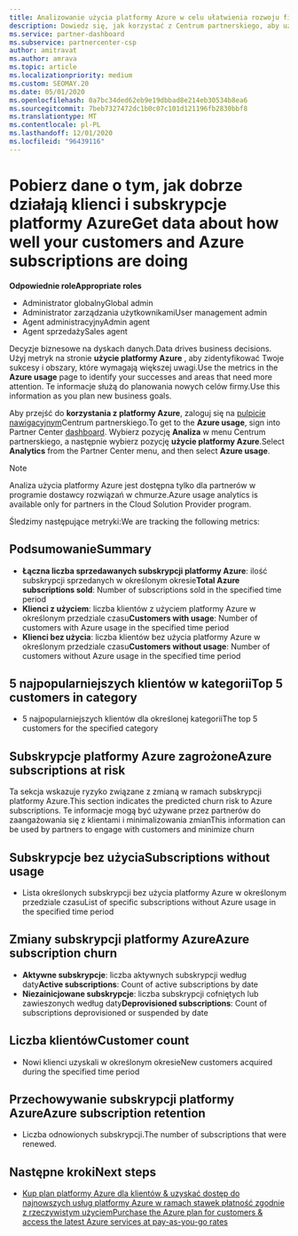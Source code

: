 ```yaml
---
title: Analizowanie użycia platformy Azure w celu ułatwienia rozwoju firmy
description: Dowiedz się, jak korzystać z Centrum partnerskiego, aby uzyskiwać dane dotyczące użycia subskrypcji platformy Azure dla klientów. Dane obejmują subskrypcje sprzedawane, zagrożone i używane.
ms.service: partner-dashboard
ms.subservice: partnercenter-csp
author: amitravat
ms.author: amrava
ms.topic: article
ms.localizationpriority: medium
ms.custom: SEOMAY.20
ms.date: 05/01/2020
ms.openlocfilehash: 0a7bc34ded62eb9e19dbbad8e214eb30534b8ea6
ms.sourcegitcommit: 7beb7327472dc1b0c07c101d121196fb2830bbf8
ms.translationtype: MT
ms.contentlocale: pl-PL
ms.lasthandoff: 12/01/2020
ms.locfileid: "96439116"
---
```

# <a name="get-data-about-how-well-your-customers-and-azure-subscriptions-are-doing"></a><span data-ttu-id="de9fe-104">Pobierz dane o tym, jak dobrze działają klienci i subskrypcje platformy Azure</span><span class="sxs-lookup"><span data-stu-id="de9fe-104">Get data about how well your customers and Azure subscriptions are doing</span></span>



<span data-ttu-id="de9fe-105">**Odpowiednie role**</span><span class="sxs-lookup"><span data-stu-id="de9fe-105">**Appropriate roles**</span></span>

- <span data-ttu-id="de9fe-106">Administrator globalny</span><span class="sxs-lookup"><span data-stu-id="de9fe-106">Global admin</span></span>
- <span data-ttu-id="de9fe-107">Administrator zarządzania użytkownikami</span><span class="sxs-lookup"><span data-stu-id="de9fe-107">User management admin</span></span>
- <span data-ttu-id="de9fe-108">Agent administracyjny</span><span class="sxs-lookup"><span data-stu-id="de9fe-108">Admin agent</span></span>
- <span data-ttu-id="de9fe-109">Agent sprzedaży</span><span class="sxs-lookup"><span data-stu-id="de9fe-109">Sales agent</span></span>

<span data-ttu-id="de9fe-110">Decyzje biznesowe na dyskach danych.</span><span class="sxs-lookup"><span data-stu-id="de9fe-110">Data drives business decisions.</span></span> <span data-ttu-id="de9fe-111">Użyj metryk na stronie **użycie platformy Azure** , aby zidentyfikować Twoje sukcesy i obszary, które wymagają większej uwagi.</span><span class="sxs-lookup"><span data-stu-id="de9fe-111">Use the metrics in the **Azure usage** page to identify your successes and areas that need more attention.</span></span> <span data-ttu-id="de9fe-112">Te informacje służą do planowania nowych celów firmy.</span><span class="sxs-lookup"><span data-stu-id="de9fe-112">Use this information as you plan new business goals.</span></span>

<span data-ttu-id="de9fe-113">Aby przejść do **korzystania z platformy Azure**, zaloguj się na [pulpicie nawigacyjnym](https://partner.microsoft.com/dashboard)Centrum partnerskiego.</span><span class="sxs-lookup"><span data-stu-id="de9fe-113">To get to the **Azure usage**, sign into Partner Center [dashboard](https://partner.microsoft.com/dashboard).</span></span> <span data-ttu-id="de9fe-114">Wybierz pozycję **Analiza** w menu Centrum partnerskiego, a następnie wybierz pozycję **użycie platformy Azure**.</span><span class="sxs-lookup"><span data-stu-id="de9fe-114">Select **Analytics** from the Partner Center menu, and then select **Azure usage**.</span></span>

> [!NOTE]
> <span data-ttu-id="de9fe-115">Analiza użycia platformy Azure jest dostępna tylko dla partnerów w programie dostawcy rozwiązań w chmurze.</span><span class="sxs-lookup"><span data-stu-id="de9fe-115">Azure usage analytics is available only for partners in the Cloud Solution Provider program.</span></span>

<span data-ttu-id="de9fe-116">Śledzimy następujące metryki:</span><span class="sxs-lookup"><span data-stu-id="de9fe-116">We are tracking the following metrics:</span></span>

## <a name="summary"></a><span data-ttu-id="de9fe-117">Podsumowanie</span><span class="sxs-lookup"><span data-stu-id="de9fe-117">Summary</span></span>

- <span data-ttu-id="de9fe-118">**Łączna liczba sprzedawanych subskrypcji platformy Azure**: ilość subskrypcji sprzedanych w określonym okresie</span><span class="sxs-lookup"><span data-stu-id="de9fe-118">**Total Azure subscriptions sold**: Number of subscriptions sold in the specified time period</span></span>  
- <span data-ttu-id="de9fe-119">**Klienci z użyciem**: liczba klientów z użyciem platformy Azure w określonym przedziale czasu</span><span class="sxs-lookup"><span data-stu-id="de9fe-119">**Customers with usage**: Number of customers with Azure usage in the specified time period</span></span>  
- <span data-ttu-id="de9fe-120">**Klienci bez użycia**: liczba klientów bez użycia platformy Azure w określonym przedziale czasu</span><span class="sxs-lookup"><span data-stu-id="de9fe-120">**Customers without usage**: Number of customers without Azure usage in the specified time period</span></span>  

## <a name="top-5-customers-in-category"></a><span data-ttu-id="de9fe-121">5 najpopularniejszych klientów w kategorii</span><span class="sxs-lookup"><span data-stu-id="de9fe-121">Top 5 customers in category</span></span>

- <span data-ttu-id="de9fe-122">5 najpopularniejszych klientów dla określonej kategorii</span><span class="sxs-lookup"><span data-stu-id="de9fe-122">The top 5 customers for the specified category</span></span>  

## <a name="azure-subscriptions-at-risk"></a><span data-ttu-id="de9fe-123">Subskrypcje platformy Azure zagrożone</span><span class="sxs-lookup"><span data-stu-id="de9fe-123">Azure subscriptions at risk</span></span>

<span data-ttu-id="de9fe-124">Ta sekcja wskazuje ryzyko związane z zmianą w ramach subskrypcji platformy Azure.</span><span class="sxs-lookup"><span data-stu-id="de9fe-124">This section indicates the predicted churn risk to Azure subscriptions.</span></span> <span data-ttu-id="de9fe-125">Te informacje mogą być używane przez partnerów do zaangażowania się z klientami i minimalizowania zmian</span><span class="sxs-lookup"><span data-stu-id="de9fe-125">This information can be used by partners to engage with customers and minimize churn</span></span>

## <a name="subscriptions-without-usage"></a><span data-ttu-id="de9fe-126">Subskrypcje bez użycia</span><span class="sxs-lookup"><span data-stu-id="de9fe-126">Subscriptions without usage</span></span>

- <span data-ttu-id="de9fe-127">Lista określonych subskrypcji bez użycia platformy Azure w określonym przedziale czasu</span><span class="sxs-lookup"><span data-stu-id="de9fe-127">List of specific subscriptions without Azure usage in the specified time period</span></span>  

## <a name="azure-subscription-churn"></a><span data-ttu-id="de9fe-128">Zmiany subskrypcji platformy Azure</span><span class="sxs-lookup"><span data-stu-id="de9fe-128">Azure subscription churn</span></span>

- <span data-ttu-id="de9fe-129">**Aktywne subskrypcje**: liczba aktywnych subskrypcji według daty</span><span class="sxs-lookup"><span data-stu-id="de9fe-129">**Active subscriptions**: Count of active subscriptions by date</span></span>  
- <span data-ttu-id="de9fe-130">**Niezainicjowane subskrypcje**: liczba subskrypcji cofniętych lub zawieszonych według daty</span><span class="sxs-lookup"><span data-stu-id="de9fe-130">**Deprovisioned subscriptions**: Count of subscriptions deprovisioned or suspended by date</span></span>  

## <a name="customer-count"></a><span data-ttu-id="de9fe-131">Liczba klientów</span><span class="sxs-lookup"><span data-stu-id="de9fe-131">Customer count</span></span>

- <span data-ttu-id="de9fe-132">Nowi klienci uzyskali w określonym okresie</span><span class="sxs-lookup"><span data-stu-id="de9fe-132">New customers acquired during the specified time period</span></span>  

## <a name="azure-subscription-retention"></a><span data-ttu-id="de9fe-133">Przechowywanie subskrypcji platformy Azure</span><span class="sxs-lookup"><span data-stu-id="de9fe-133">Azure subscription retention</span></span>

- <span data-ttu-id="de9fe-134">Liczba odnowionych subskrypcji.</span><span class="sxs-lookup"><span data-stu-id="de9fe-134">The number of subscriptions that were renewed.</span></span>

 ## <a name="next-steps"></a><span data-ttu-id="de9fe-135">Następne kroki</span><span class="sxs-lookup"><span data-stu-id="de9fe-135">Next steps</span></span>

- [<span data-ttu-id="de9fe-136">Kup plan platformy Azure dla klientów & uzyskać dostęp do najnowszych usług platformy Azure w ramach stawek płatność zgodnie z rzeczywistym użyciem</span><span class="sxs-lookup"><span data-stu-id="de9fe-136">Purchase the Azure plan for customers & access the latest Azure services at pay-as-you-go rates</span></span>](purchase-azure-plan.md)
